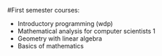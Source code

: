 #First semester courses:

- Introductory programming (wdp)
- Mathematical analysis for computer scientists 1
- Geometry with linear algebra
- Basics of mathematics

